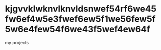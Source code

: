 # kjgvvklwknvlknvldsnwef54rf6we45fw6ef4w5e3fwef6ew5f1we56few5f5w6e4few54f6we43f5wef4ew64f
my projects
